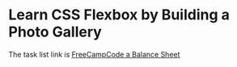 # Learn CSS Flexbox by Building a Photo Gallery

The task list link is [FreeCampCode a Balance Sheet](https://www.freecodecamp.org/learn/2022/responsive-web-design/learn-css-flexbox-by-building-a-photo-gallery/step-1)
